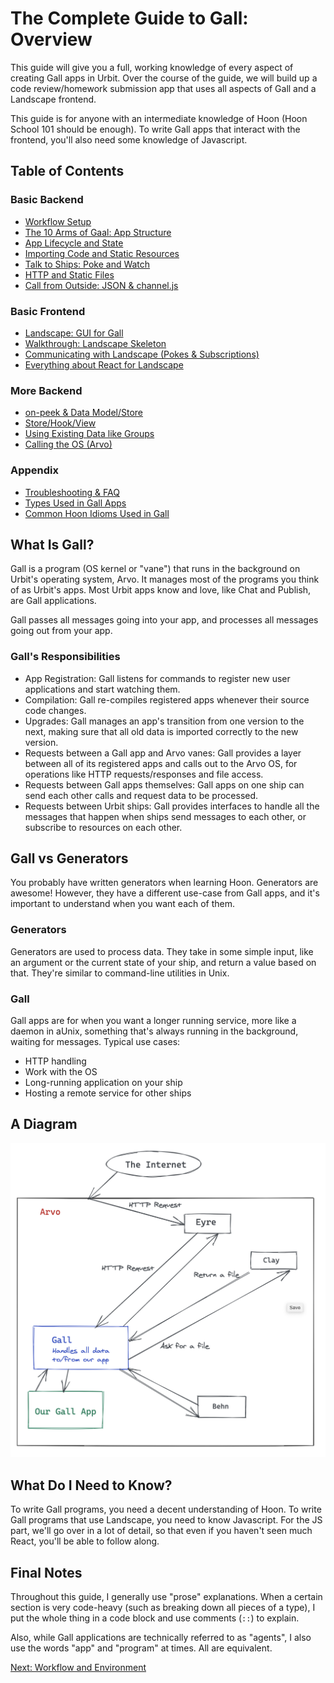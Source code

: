 # The Complete Guide to Gall: Overview
This guide will give you a full, working knowledge of every aspect of creating Gall apps in Urbit. Over the course of the guide, we will build up a code review/homework submission app that uses all aspects of Gall and a Landscape frontend.

This guide is for anyone with an intermediate knowledge of Hoon (Hoon School 101 should be enough). To write Gall apps that interact with the frontend, you'll also need some knowledge of Javascript.

## Table of Contents

### Basic Backend
* [Workflow Setup](workflow.md)
* [The 10 Arms of Gaal: App Structure](arms.md)
* [App Lifecycle and State](lifecycle.md)
* [Importing Code and Static Resources](ford.md)
* [Talk to Ships: Poke and Watch](poke.md)
* [HTTP and Static Files](http.md)
* [Call from Outside: JSON & channel.js](chanel.md)

### Basic Frontend
* [Landscape: GUI for Gall](landscape.md)
* [Walkthrough: Landscape Skeleton]()
* [Communicating with Landscape (Pokes & Subscriptions)]()
* [Everything about React for Landscape]()

### More Backend
* [on-peek & Data Model/Store](model.md) 
* [Store/Hook/View]()
* [Using Existing Data like Groups]()
* [Calling the OS (Arvo)]()

### Appendix
* [Troubleshooting & FAQ](faq.md)
* [Types Used in Gall Apps](appendix_types.md)
* [Common Hoon Idioms Used in Gall]()

## What Is Gall?
Gall is a program (OS kernel or "vane") that runs in the background on Urbit's operating system, Arvo. It manages most of the programs you think of as Urbit's apps. Most Urbit apps know and love, like Chat and Publish, are Gall applications. 

Gall passes all messages going into your app, and processes all messages going out from your app.

### Gall's Responsibilities
* App Registration: Gall listens for commands to register new user applications and start watching them.
* Compilation: Gall re-compiles registered apps whenever their source code changes.
* Upgrades: Gall manages an app's transition from one version to the next, making sure that all old data is imported correctly to the new version.
* Requests between a Gall app and Arvo vanes: Gall provides a layer between all of its registered apps and calls out to the Arvo OS, for operations like HTTP requests/responses and file access.
* Requests between Gall apps themselves: Gall apps on one ship can send each other calls and request data to be processed.
* Requests between Urbit ships: Gall provides interfaces to handle all the messages that happen when ships send messages to each other, or subscribe to resources on each other.


## Gall vs Generators
You probably have written generators when learning Hoon. Generators are awesome! However, they have a different use-case from Gall apps, and it's important to understand when you want each of them.
### Generators
Generators are used to process data. They take in some simple input, like an argument or the current state of your ship, and return a value based on that. They're similar to command-line utilities in Unix.

### Gall
Gall apps are for when you want a longer running service, more like a daemon in aUnix, something that's always running in the background, waiting for messages. Typical use cases:
* HTTP handling
* Work with the OS
* Long-running application on your ship
* Hosting a remote service for other ships

## A Diagram
![Gall Diagram](gall_diagram.png "Gall Diagram")

## What Do I Need to Know?
To write Gall programs, you need a decent understanding of Hoon. To write Gall programs that use Landscape, you need to know Javascript. For the JS part, we'll go over in a lot of detail, so that even if you haven't seen much React, you'll be able to follow along.

## Final Notes
Throughout this guide, I generally use "prose" explanations. When a certain section is very code-heavy (such as breaking down all pieces of a type), I put the whole thing in a code block and use comments (`::`) to explain.

Also, while Gall applications are technically referred to as "agents", I also use the words "app" and "program" at times. All are equivalent.

[Next: Workflow and Environment](workflow.md)
